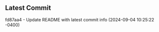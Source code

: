 
## Latest Commit
fd87aa4 - Update README with latest commit info (2024-09-04 10:25:22 -0400) <Yunxi-Zhou>
